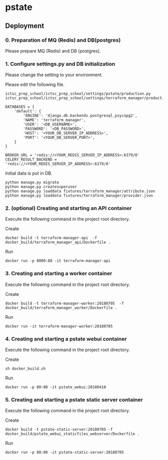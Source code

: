 # pstate
## Deployment
### 0. Preparation of MQ (Redis) and DB(postgres)
Please prepare MQ (Redis) and DB (postgres).

### 1. Configure settings.py and DB initialization
Please change the setting to your environment.

Please edit the following file.
```
ictsc_prep_school/ictsc_prep_school/settings/pstate/production.py
ictsc_prep_school/ictsc_prep_school/settings/terraform_manager/production.py
```

```
DATABASES = {
    'default': {
        'ENGINE': 'django.db.backends.postgresql_psycopg2',
        'NAME': 'terraform_manager',
        'USER': '<DB_USERNAME>',
        'PASSWORD': '<DB_PASSWORD>',
        'HOST': '<YOUR_DB_SERVER_IP_ADDRESS>',
        'PORT': '<YOUR_DB_SERVER_PORT>',
    }
}

BROKER_URL = 'redis://<YOUR_REDIS_SERVER_IP_ADDRESS>:6379/0'
CELERY_RESULT_BACKEND = 'redis://<YOUR_REDIS_SERVER_IP_ADDRESS>:6379/0'
```


Initial data is put in DB.
```
python manage.py migrate
python manage.py createsuperuser
python manage.py loaddata fixtures/terraform_manager/attribute.json
python manage.py loaddata fixtures/terraform_manager/provider.json
```

### 2. (optional) Creating and starting an API container
Execute the following command in the project root directory.

Create
```
docker build -t terraform-manager-api  -f docker_build/terraform_manager_api/Dockerfile .
```

Run
```
docker run -p 8000:80 -it terraform-manager-api
```

### 3. Creating and starting a worker container
Execute the following command in the project root directory.

Create
```
docker build -t terraform-manager-worker:20180705  -f docker_build/terraform_manager_worker/Dockerfile .
```

Run
```
docker run -it terraform-manager-worker:20180705
```

### 4. Creating and starting a pstate webui container
Execute the following command in the project root directory.

Create
```
sh docker_build.sh
```

Run
```
docker run -p 80:80 -it pstate_webui:20180410
```

### 5. Creating and starting a pstate static server container
Execute the following command in the project root directory.

Create
```
docker build -t pstate-static-server:20180705 -f docker_build/pstate_webui_staticfiles_webserver/Dockerfile .
```

Run
```
docker run -p 80:80 -it pstate-static-server:20180705
```

